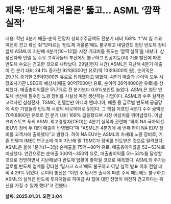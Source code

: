 # **제목: ‘반도체 겨울론’ 뚫고… ASML ‘깜짝 실적’**

  내용: 작년 4분기 매출-순익 전망치 상회수주금액도 전분기 대비 169% ↑“AI 칩 수요 여전히 견고 확신 줘”잇따르는 ‘반도체 겨울론’에도 불구하고 네덜란드 첨단 반도체 장비 업체 ASML이 지난해 4분기(10∼12월) 시장 기대치를 웃도는 ‘깜짝 실적’을 내놨다. 삼성전자와 인텔 등 주요 고객사들의 부진에도 불구하고 인공지능(AI) 기술 발전에 따른 반도체 수요는 견고한 것으로 나타났다.  29일(현지 시간) ASML은 지난해 4분기 매출이 전 분기 대비 24.1% 증가한 92억6300만 유로(약 13조9300억 원), 순이익은 29.7% 증가한 26억9300만 유로로 집계됐다고 밝혔다. 4분기 매출과 순이익 모두 시장조사기관 LSEG의 예상치(매출 90억7000만 유로, 순이익 26억4000만 유로)를 상회했다. 매출총이익률은 51.7%로 전 분기보다 0.9%포인트 늘었다. ASML은 첨단 반도체 생산에 필수인 노광 장비를 사실상 독점 생산하는 기업이다. ASML의 수주 실적은 고객사인 삼성전자, TSMC, 인텔뿐만 아니라 엔비디아, 애플 등 글로벌 반도체 공급망에 속한 기업들과 반도체 시장의 바로미터로 읽힌다. 그 핵심 지표인 4분기 수주 금액은 70억8800만 유로로 전 분기 대비 169% 급등했으며 시장 예상치를 뛰어넘었다. 이날 크리스토프 푸케 ASML 최고경영자(CEO)는 4분기 실적과 관련해 “하이 NA 극자외선(EUV) 장비 두 대의 매출이 반영됐다”며 “ASML은 4분기에 세 번째 하이 NA EUV 장비를 고객사에 출하했다”고 밝혔다. 하이 NA EUV는 ASML의 차세대 노광 장비로, 기존 인텔과 IMEC 연구소에 이어 지난해 말 TSMC가 장비를 인도받은 것으로 알려졌다. ASML은 올해 1분기(1∼3월) 순매출을 75억∼80억 유로, 매출총이익률을 52∼53%로 예상했다. 연간으로는 순매출 300억∼350억 유로, 매출총이익률 51∼53%를 달성할 것으로 전망하면서 지난해보다 반도체 업황이 좋아질 것으로 예측했다. ASML의 주가는 글로벌 반도체 업계를 강타한 ‘딥시크 쇼크’에도 불구하고 이날 실적 발표 이후 전일 대비 4.29% 뛰었다. 로이터 통신은 “이번 주 딥시크 출시에 따른 주식 매도에도 불구하고 ASML의 실적은 반도체 투자자들로 하여금 AI 칩에 대한 전망이 여전히 견고하다는 확신을 가질 수 있게 했다”고 전했다.

  **날짜: 2025.01.31. 오전 3:04**